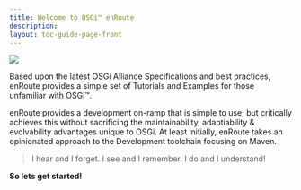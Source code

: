 ```yaml
---
title: Welcome to OSGi™ enRoute 
description:
layout: toc-guide-page-front
---
```

<img src="/img/front-page-1000.jpg">

Based upon the latest OSGi Alliance Specifications and best practices, enRoute provides a simple set of Tutorials and Examples for those unfamiliar with OSGi™. 

enRoute provides a development on-ramp that is simple to use; but critically achieves this without sacrificing the maintainability, adaptiability & evolvability advantages unique to OSGi. At least initially, enRoute takes an opinionated approach to the Development toolchain focusing on Maven.

> I hear and I forget. I see and I remember. I do and I understand! 

**So lets get started!**
